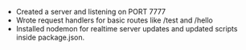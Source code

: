 - Created a server and listening on PORT 7777
- Wrote request handlers for basic routes like /test and /hello
- Installed nodemon for realtime server updates and updated scripts inside package.json.
